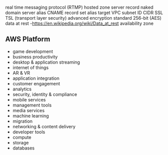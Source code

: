 real time messaging protocol (RTMP)
hosted zone
server record
naked domain
server alias
CNAME record set
alias target
VPC
subnet ID
CIDR
SSL
TSL (transport layer security)
advanced encryption standard 256-bit (AES)
data at rest -https://en.wikipedia.org/wiki/Data_at_rest
availability zone

## AWS Platform
- game development
- business productivity
- desktop & application streaming
- internet of things
- AR & VR
- application integration
- customer engagement
- analytics
- security, identity & compliance
- mobile services
- management tools
- media services
- machine learning
- migration
- networking & content delivery
- developer tools
- compute
- storage
- databases